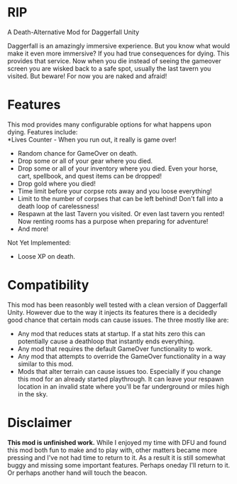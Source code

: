 # RIP
A Death-Alternative Mod for Daggerfall Unity


Daggerfall is an amazingly immersive experience. But you know what would make it even more immersive? If you had true consequences for dying. This provides that service. Now when you die instead of seeing the gameover screen you are wisked back to a safe spot, usually the last tavern you visited. But beware! For now you are naked and afraid!

# Features  
This mod provides many configurable options for what happens upon dying. Features include:  
*Lives Counter - When you run out, it really is game over!
* Random chance for GameOver on death.
* Drop some or all of your gear where you died. 
* Drop some or all of your inventory where you died. Even your horse, cart, spellbook, and quest items can be dropped!
* Drop gold where you died!
* Time limit before your corpse rots away and you loose everything!
* Limit to the number of corpses that can be left behind! Don't fall into a death loop of carelessness!
* Respawn at the last Tavern you visited. Or even last tavern you rented! Now renting rooms has a purpose when preparing for adventure!
* And more!

Not Yet Implemented:  
* Loose XP on death.

# Compatibility  
This mod has been reasonbly well tested with a clean version of Daggerfall Unity. However due to the way it injects its features there is a decidedly good chance that certain mods can cause issues. The three mostly like are:
* Any mod that reduces stats at startup. If a stat hits zero this can potentially cause a deathloop that instantly ends everything.
* Any mod that requires the default GameOver functionality to work.
* Any mod that attempts to override the GameOver functionality in a way similar to this mod.
* Mods that alter terrain can cause issues too. Especially if you change this mod for an already started playthrough. It can leave your respawn location in an invalid state where you'll be far underground or miles high in the sky.

# Disclaimer  
**This mod is unfinished work.** While I enjoyed my time with DFU and found this mod both fun to make and to play with, other matters became more pressing and I've not had time to return to it. As a result it is still somewhat buggy and missing some important features. Perhaps oneday I'll return to it. Or perhaps another hand will touch the beacon.
